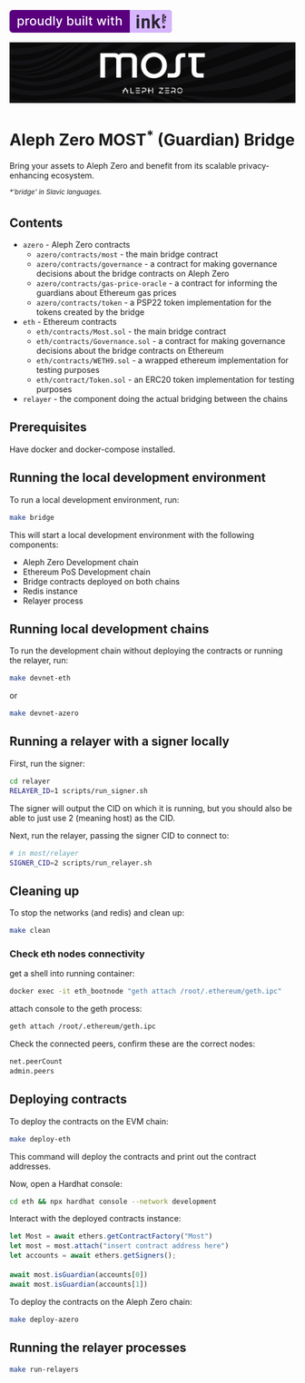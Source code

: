 [![Built with ink!](https://raw.githubusercontent.com/paritytech/ink/master/.images/badge_flat.svg)](https://github.com/paritytech/ink)

<img src="most_logo.png" alt="Most logo">

# Aleph Zero MOST<sup>*</sup> (Guardian) Bridge

Bring your assets to Aleph Zero and benefit from its scalable privacy-enhancing ecosystem.

<sup>_\*'bridge' in Slavic languages._</sup>

## Contents

* `azero` - Aleph Zero contracts
  * `azero/contracts/most` - the main bridge contract
  * `azero/contracts/governance` - a contract for making governance decisions about the bridge contracts on Aleph Zero
  * `azero/contracts/gas-price-oracle` - a contract for informing the guardians about Ethereum gas prices
  * `azero/contracts/token` - a PSP22 token implementation for the tokens created by the bridge
* `eth` - Ethereum contracts
  * `eth/contracts/Most.sol` - the main bridge contract
  * `eth/contracts/Governance.sol` - a contract for making governance decisions about the bridge contracts on Ethereum
  * `eth/contracts/WETH9.sol` - a wrapped ethereum implementation for testing purposes
  * `eth/contract/Token.sol` - an ERC20 token implementation for testing purposes
* `relayer` - the component doing the actual bridging between the chains

## Prerequisites

Have docker and docker-compose installed.

## Running the local development environment

To run a local development environment, run:

```bash
make bridge
```

This will start a local development environment with the following components:
* Aleph Zero Development chain
* Ethereum PoS Development chain
* Bridge contracts deployed on both chains
* Redis instance
* Relayer process

## Running local development chains

To run the development chain without deploying the contracts or running the relayer, run:

```bash
make devnet-eth
```
or
```bash
make devnet-azero
```

## Running a relayer with a signer locally

First, run the signer:

```bash
cd relayer
RELAYER_ID=1 scripts/run_signer.sh
```

The signer will output the CID on which it is running, but you should also be able to just use 2 (meaning host) as the CID.

Next, run the relayer, passing the signer CID to connect to:

```bash
# in most/relayer
SIGNER_CID=2 scripts/run_relayer.sh
```

## Cleaning up

To stop the networks (and redis) and clean up:

```bash
make clean
```

### Check eth nodes connectivity

get a shell into running container:

```bash
docker exec -it eth_bootnode "geth attach /root/.ethereum/geth.ipc"
```

attach console to the geth process:

```bash
geth attach /root/.ethereum/geth.ipc
```

Check the connected peers, confirm these are the correct nodes:

```bash
net.peerCount
admin.peers
```

## Deploying contracts

To deploy the contracts on the EVM chain:

```bash
make deploy-eth
```

This command will deploy the contracts and print out the contract addresses.

Now, open a Hardhat console:

```bash
cd eth && npx hardhat console --network development
```

Interact with the deployed contracts instance:

```javascript
let Most = await ethers.getContractFactory("Most")
let most = most.attach("insert contract address here")
let accounts = await ethers.getSigners();

await most.isGuardian(accounts[0])
await most.isGuardian(accounts[1])
```

To deploy the contracts on the Aleph Zero chain:

```bash
make deploy-azero
```

## Running the relayer processes

```bash
make run-relayers
```

